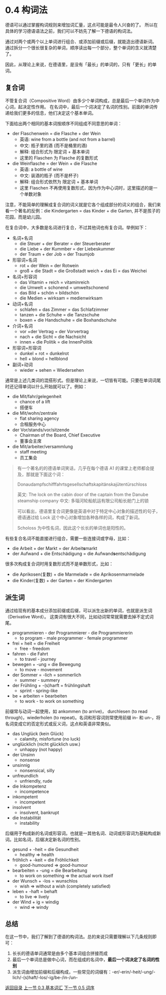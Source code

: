 # 0.4 构词法

德语可以通过掌握构词规则来增加词汇量，这点可能是最令人兴奋的了。
所以在具体的学习德语语法之前，我们可以不妨先了解一下德语的构词法。

通过对两个或两个以上单词进行组合、或添加前缀或后缀，就能造出德语新词。
通过拆分一个很长很复杂的单词，顺序读出每一个部分，整个单词的含义就清楚了。

因此，从理论上来说，在德语里，是没有「最长」的单词的，只有「更长」的单词。

## 复合词

不管复合词（Compositive Word）由多少个单词构成，总是最后一个单词作为中心词，起决定性作用。
在名词中，最后一个词决定了名词的性别。前面的单词传递给我们更多的信息，他们决定这个基本单词。

下面给出两个相同的基本词按顺序不同组成不同意思的单词：

- der Flaschenwein = die Flasche + der Wein
    + 英语: wine from a bottle (and not from a barrel)
    + 中文: 瓶子里的酒 (而不是桶里的酒)
    + 解释: 组合形式为 限定词 + 基本单词
    + 这里的 Flaschen 为 Flasche 的复数形式
- die Weinflasche = der Wein + die Flasche
    + 英语: a bottle of wine
    + 中文: 装酒的瓶子 (而不是杯子)
    + 解释: 组合形式依然为 限定词 + 基本单词
    + 这里 Flaschen 不再使用复数形式，因为作为中心词时，这里描述的是一个单数对象

注意，不能简单的理解成复合词的词义就是它各个组成部分的词义的组合，我们来看一个著名的反例：die Kindergarten = das Kinder + die Garten, 并不是孩子的花园，而是幼儿园。

在复合词中，大多数是名词进行复合，不过其他词也有复合词。举例如下：

- 名词+名词
    + die Steuer + der Berater = der Steuerberater
    + die Liebe + der Kummber = der Liebeskummer
    + der Traum + der Job = der Traumjob
- 形容词+名词
    + rot + der Wein = der Rotwein
    + groß + die Stadt = die Großstadt
    weich + das Ei = das Weichei
- 名词+形容词
    + das Vitamin + reich = vitaminreich
    + die Umwelt + schonend = umweltschonend
    + das Bild + schön = bildschön
    + die Medien + wirksam = medienwirksam
- 动词+名词
    + schlafen + das Zimmer = das Schlafzimmer
    + tanzen + die Schuhe = die Tanzschuhe
    + boxen + die Handschuhe = die Boxhandschuhe
- 介词+名词
    + vor +der Vertrag = der Vorvertrag
    + nach + die Sicht = die Nachsicht
    + innen + die Politik = die InnenPolitik
- 形容词+形容词
    + dunkel + rot = dunkelrot
    + hell + blond = hellblond
- 副词+动词
    + wieder + sehen = Wiedersehen

通常是上述几类词的混搭形式。但是理论上来说，一切皆有可能。只要在单词词尾时还记得单词以什么开始就可以了。例如：

- die Mit/fahr/gelegenheit
    + chance of a lift
    + 搭便车
- die Mit/wohn/zentrale
    + flat sharing agency
    + 合租服务中心
- der Vor/stands/vor/sitzende
    + Chairman of the Board, Chief Executive
    + 董事会主席
- die Mit/arbeiter/versammlung
    + staff meeting
    + 员工集会

> 有一个著名的的德语单词笑话，几乎在每个德语 A1 的课堂上老师都会提及，那就是下面这个词：
> 
> Donaudampfschifffahrtsgesellschaftskapitänskajütentürschloss
> 
> 英文: The lock on the cabin door of the captain from the Danube steamship company
> 中文: 多瑙河轮船航运有限公司船长舱门上的锁
>
> 可以看出，德语里复合词更像是英语中对于特定中心对象的描述性的句子，德语通过给 Lock 这个中心对象增加各种各样的词，构成了新词。
> 
> Scholoss 为中性名词，因此这个长长的单词也是阳性的。


有些复合名词不能直接进行组合，需要一些连接词或字母，比如：

- die Arbeit + der Markt = der Arbeit**s**markt
- der Aufwand + die Entschädigung = die Aufwand**s**entschädigung

很多次构成复合词时用复数形式而不是单数形式，比如：

- die Aprikosen(复数) + die Marmelade = die Aprikosenmarmelade
- die Kinder(复数) + der Garten = der Kindergarten

## 派生词

通过给现有的基本成分添加前缀或后缀，可以派生出新的单词，也就是派生词（Derivative Word）。
这类词有很大不同，比如动词常常就需要去掉不定式词尾。

- programmieren - der Programmierer - die Programmiererin
    + to program - male programmer - female programmer
- frei + heit = die Freiheit
    + free - freedom
- fahren - die Fahrt
    + to travel - journey
- bewegen + -ung = die Bewegung
    + to move - movement
- der Sommer = -lich = sommerlich
    + summer - summery
- der Frühling + -(s)harft = frühlingshaft
    + sprint - spring-like
- be + arbeiten = bearbeiten
    + to work - to work on something

前缀常与动词一起使用，如 ankommen (to arrive)， durchlesen (to read through)，wiederholen (to repeat)。名词和形容词则常使用前缀 in- 和 un-，将名词变成它的否定形式或反义词，这点和英语非常类似。

- das Unglück (kein Glück)
    + calamity, misfortune (no luck)
- unglücklich (nicht glücklich usw.)
    + unhappy (not happy)
- der Unsinn
    + nonsense
- unsinnig
    + nonsensical, silly
- unfreundlich
    + unfriendly, rude
- die Inkompetenz
    + incompetence
- inkompetent
    + incompetent
- insolvent
    + insolvent, bankrupt
- die Instabilität
    + instability

后缀用于构成新的名词或形容词。也就是一其他名词、动词或形容词为基础构成新词。比如名词，后缀决定新名词的性别。

- gesund + -heit = die Gesundheit
    + healthy => health
- fröhlich + -keit = die Fröhlichkeit
    + good-humoured => good-humour
- bearbeiten + -ung = die Bearbeitung
    + to work on something => the actual work itself
- der Wunsch + -los = wunschlos
    + wish => without a wish (completely satisfied)
- leben + -haft = behaft
    + to live => lively
- der Wind + ig = windig
    + wind => windy


## 总结

在这一节中，我们了解到了德语的构词法。总的来说只需要理解以下几条规则即可：

1. 长长的德语单词通常是由多个基本词组合拼接而成
2. 最后一个单词总是做中心词，而在组成的名词中，**最后一个词决定了名词的性别**
3. 派生词由增加前缀和后缀构成，一些常见的词缀有：-er/-erin/-heit/-ung/-lich/-(s)haft/-los/-ig/be-/in-/un-

[返回目录](../README.md) [上一节 0.3 基本词汇](base.md) [下一节 0.5 词序](order.md)